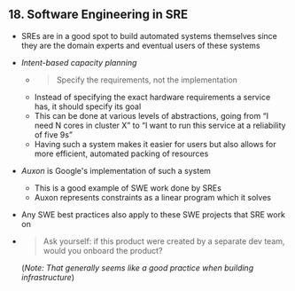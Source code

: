 ## 18. Software Engineering in SRE

- SREs are in a good spot to build automated systems themselves since they are the domain experts and eventual users of these systems
- *Intent-based capacity planning*
    - > Specify the requirements, not the implementation
    - Instead of specifying the exact hardware requirements a service has, it should specify its goal
    - This can be done at various levels of abstractions, going from “I need N cores in cluster X” to “I want to run this service at a reliability of five 9s”
    - Having such a system makes it easier for users but also allows for more efficient, automated packing of resources
- *Auxon* is Google's implementation of such a system
    - This is a good example of SWE work done by SREs
    - Auxon represents constraints as a linear program which it solves
- Any SWE best practices also apply to these SWE projects that SRE work on
- > Ask yourself: if this product were created by a separate dev team, would you onboard the product?

  (*Note: That generally seems like a good practice when building infrastructure*)
